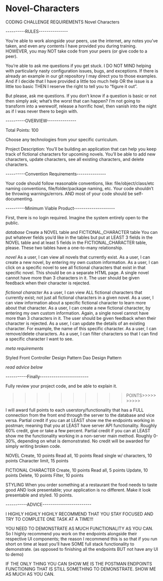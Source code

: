 # Novel-Characters
CODING CHALLENGE REQUIREMENTS
Novel Characters

----------RULES---------------

You’re able to work alongside your peers, use the internet, any notes you’ve taken, and even any contents I have provided you during training. HOWEVER, you may NOT take code from your peers (or give code to a peer).

You’re able to ask me questions if you get stuck. I DO NOT MIND helping with particularly nasty configuration issues, bugs, and exceptions. If there is already an example in our git repository I may direct you to those examples. And if I decide that I have provided a little too much help OR the issue is a little too basic THEN I reserve the right to tell you to “figure it out”.

But please, ask me questions. If you don’t know if a question is basic or not then simply ask; what’s the worst that can happen? I’m not going to transform into a werewolf, release a horrific howl, then vanish into the night as if I was never there to begin with.

----------OVERVIEW---------------

Total Points: 100

Choose any technologies from your specific curriculum.

Project Description:
You’ll be building an application that can help you keep track of fictional characters for upcoming novels. You’ll be able to add new characters, update characters, see all existing characters, and delete characters.


----------Convention Requirements---------------

Your code should follow reasonable conventions, like: file/object/class/etc naming conventions, file/folder/package naming, etc. Your code shouldn’t be throwing warnings/errors. AND most of your code should be self-documenting.

----------Minimum Viable Product---------------------

First, there is no login required. Imagine the system entirely open to the public.

*database*
Create a NOVEL table and FICTIONAL_CHARACTER table
You can put whatever fields you’d like in the tables but put at LEAST 3 fields in the NOVEL table and at least 5 fields in the FICTIONAL_CHARACTER table, please.
These two tables have a one-to-many relationship.

*novel*
As a user, I can view all novels that currently exist.
As a user, I can create a new novel, by entering my own custom information.
As a user, I can click on a specific novel to see all fictional characters that exist in that specific novel.
This should be on a separate HTML page.
A single novel cannot have more than 3 characters in it. The user should be given feedback when their character is rejected.

*fictional character*
As a user, I can view ALL fictional characters that currently exist; not just all fictional characters in a given novel.
As a user, I can view information about a specific fictional character to learn more about that character.
As a user, I can create a new fictional character, by entering my own custom information.
Again, a single novel cannot have more than 3 characters in it. The user should be given feedback when their character is rejected.
As a user, I can update the details of an existing character. For example, the name of this specific character.
As a user, I can remove/delete characters.
As a user, I can filter characters so that I can find a specific character I want to see.

*meta requirements*

Styled
Front Controller Design Pattern
Dao Design Pattern


*read advice below*

-----------Finally-------------------------

Fully review your project code, and be able to explain it.


>>>>>>>>>>POINTS>>>>>>>>>>

I will award full points to each userstory/functionality that has a FULL connection from the front end through the server to the database and vice versa.
Partial credit if you can at LEAST show me the endpoints working in postman; meaning that you at LEAST have server API functionality. Roughly 60% credit, give or take a few percent.
Partial credit if you can at LEAST show me the functionality working in a non-server main method. Roughly 0-30%, depending on what is demonstrated.
No credit will be awarded for simply writing broken code.


NOVEL
Create, 10 points
Read all, 10 points
Read single w/ characters, 10 points
Character limit, 15 points

FICTIONAL CHARACTER
Create, 10 points
Read all, 5 points
Update, 10 points
Delete, 10 points
Filter, 10 points

STYLING
When you order something at a restaurant the food needs to taste good AND look presentable; your application is no different. Make it look presentable and styled. 10 points.


-----------ADVICE-------------------------

I HIGHLY HIGHLY HIGHLY RECOMMEND THAT YOU STAY FOCUSED AND TRY TO COMPLETE ONE TASK AT A TIME!!!

YOU NEED TO DEMONSTRATE AS MUCH FUNCTIONALITY AS YOU CAN. So I highly recommend you work on the endpoints alongside their respective UI components; the reason I recommend this is so that if you run short on time at least you’ll have SOME full stack functionality to demonstrate. (as opposed to finishing all the endpoints BUT not have any UI to demo)

IF THE ONLY THING YOU CAN SHOW ME IS THE POSTMAN ENDPOINTS FUNCTIONING THAT IS STILL SOMETHING TO DEMONSTRATE. SHOW ME AS MUCH AS YOU CAN.
